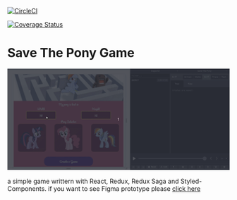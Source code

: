 [![CircleCI](https://circleci.com/gh/MBehtemam/save-the-pony/tree/master.svg?style=svg)](https://circleci.com/gh/MBehtemam/save-the-pony/tree/master)

[![Coverage Status](https://coveralls.io/repos/github/MBehtemam/save-the-pony/badge.svg)](https://coveralls.io/github/MBehtemam/save-the-pony)

# Save The Pony Game

![Pony game screenshot](https://raw.githubusercontent.com/mbehtemam/save-the-pony/master/src/assets/images/capture.gif)

a simple game writtern with React, Redux, Redux Saga and Styled-Components. if you want to see Figma prototype please [click here](https://www.figma.com/file/qTPcgXmLUYnXy4du2swzLL/Save-The-Pony?node-id=0%3A1)
